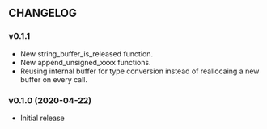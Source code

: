 ## CHANGELOG

### v0.1.1

* New string_buffer_is_released function.
* New append_unsigned_xxxx functions.
* Reusing internal buffer for type conversion instead of reallocaing a new buffer on every call.

### v0.1.0 (2020-04-22)

* Initial release
